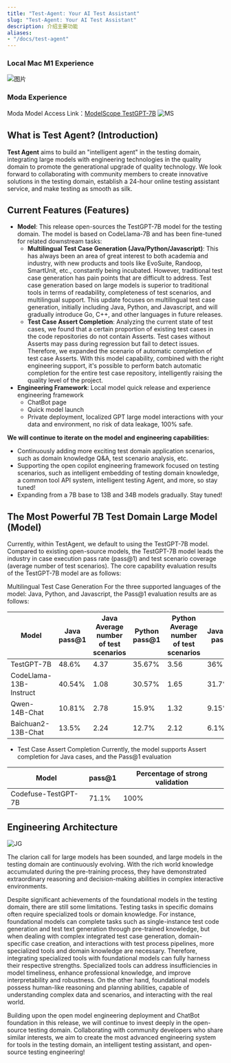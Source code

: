 ```yaml
---
title: "Test-Agent: Your AI Test Assistant"
slug: "Test-Agent: Your AI Test Assistant"
description: 介绍主要功能
aliases:
- "/docs/test-agent"
---
```


### Local Mac M1 Experience
![图片](https://github.com/codefuse-ai/Test-Agent/assets/103973989/8dba860f-c1bb-49d5-b9dd-a58e541562a6)

### Moda Experience
Moda Model Access Link：[ModelScope TestGPT-7B](https://modelscope.cn/models/codefuse-ai/TestGPT-7B/summary)
![MS](https://github.com/codefuse-ai/Test-Agent/assets/103973989/0e50b258-44f9-4dc6-8e30-0a01cf62d02b)


## What is Test Agent? (Introduction)
**Test Agent** aims to build an "intelligent agent" in the testing domain, integrating large models with engineering technologies in the quality domain to promote the generational upgrade of quality technology. We look forward to collaborating with community members to create innovative solutions in the testing domain, establish a 24-hour online testing assistant service, and make testing as smooth as silk.
## Current Features (Features)
* **Model**: This release open-sources the TestGPT-7B model for the testing domain. The model is based on CodeLlama-7B and has been fine-tuned for related downstream tasks:
    * **Multilingual Test Case Generation (Java/Python/Javascript)**: This has always been an area of great interest to both academia and industry, with new products and tools like EvoSuite, Randoop, SmartUnit, etc., constantly being incubated. However, traditional test case generation has pain points that are difficult to address. Test case generation based on large models is superior to traditional tools in terms of readability, completeness of test scenarios, and multilingual support. This update focuses on multilingual test case generation, initially including Java, Python, and Javascript, and will gradually introduce Go, C++, and other languages in future releases.
    * **Test Case Assert Completion**: Analyzing the current state of test cases, we found that a certain proportion of existing test cases in the code repositories do not contain Asserts. Test cases without Asserts may pass during regression but fail to detect issues. Therefore, we expanded the scenario of automatic completion of test case Asserts. With this model capability, combined with the right engineering support, it's possible to perform batch automatic completion for the entire test case repository, intelligently raising the quality level of the project.
* **Engineering Framework**: Local model quick release and experience engineering framework
    - ChatBot page
    - Quick model launch
    - Private deployment, localized GPT large model interactions with your data and environment, no risk of data leakage, 100% safe. 
    
**We will continue to iterate on the model and engineering capabilities:**
- Continuously adding more exciting test domain application scenarios, such as domain knowledge Q&A, test scenario analysis, etc.
- Supporting the open copilot engineering framework focused on testing scenarios, such as intelligent embedding of testing domain knowledge, a common tool API system, intelligent testing Agent, and more, so stay tuned!
- Expanding from a 7B base to 13B and 34B models gradually. Stay tuned!

## The Most Powerful 7B Test Domain Large Model (Model)
Currently, within TestAgent, we default to using the TestGPT-7B model. Compared to existing open-source models, the TestGPT-7B model leads the industry in case execution pass rate (pass@1) and test scenario coverage (average number of test scenarios).
The core capability evaluation results of the TestGPT-7B model are as follows:

Multilingual Test Case Generation For the three supported languages of the model: Java, Python, and Javascript, the Pass@1 evaluation results are as follows:

| Model | Java pass@1 | Java Average number of test scenarios | Python pass@1 | Python Average number of test scenarios | Javascript pass@1 | Javascript Average number of test scenarios |
| --- | --- | --- | --- | --- | --- | --- |
| TestGPT-7B | 48.6% | 4.37 | 35.67% | 3.56 | 36% | 2.76 |
| CodeLlama-13B-Instruct | 40.54% | 1.08 | 30.57% | 1.65 | 31.7% | 3.13 |
| Qwen-14B-Chat | 10.81% | 2.78 | 15.9% | 1.32 | 9.15% | 4.22 |
| Baichuan2-13B-Chat | 13.5% | 2.24 | 12.7% | 2.12 | 6.1% | 3.31 |


- Test Case Assert Completion
Currently, the model supports Assert completion for Java cases, and the Pass@1 evaluation

| Model | pass@1 | Percentage of strong validation |
| --- | --- | --- |
| Codefuse-TestGPT-7B | 71.1% | 100% |


## Engineering Architecture
![JG](https://github.com/codefuse-ai/Test-Agent/assets/103973989/1b61beff-df59-4ab3-843c-266413c8dbc4)

The clarion call for large models has been sounded, and large models in the testing domain are continuously evolving. With the rich world knowledge accumulated during the pre-training process, they have demonstrated extraordinary reasoning and decision-making abilities in complex interactive environments.

Despite significant achievements of the foundational models in the testing domain, there are still some limitations. Testing tasks in specific domains often require specialized tools or domain knowledge. For instance, foundational models can complete tasks such as single-instance test code generation and test text generation through pre-trained knowledge, but when dealing with complex integrated test case generation, domain-specific case creation, and interactions with test process pipelines, more specialized tools and domain knowledge are necessary. Therefore, integrating specialized tools with foundational models can fully harness their respective strengths. Specialized tools can address insufficiencies in model timeliness, enhance professional knowledge, and improve interpretability and robustness. On the other hand, foundational models possess human-like reasoning and planning abilities, capable of understanding complex data and scenarios, and interacting with the real world.

Building upon the open model engineering deployment and ChatBot foundation in this release, we will continue to invest deeply in the open-source testing domain. Collaborating with community developers who share similar interests, we aim to create the most advanced engineering system for tools in the testing domain, an intelligent testing assistant, and open-source testing engineering!

